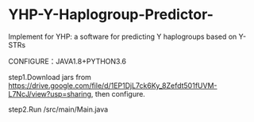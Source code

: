 # YHP-Y-Haplogroup-Predictor-
Implement for YHP: a software for predicting Y haplogroups based on Y-STRs

CONFIGURE：JAVA1.8+PYTHON3.6

step1.Download jars from https://drive.google.com/file/d/1EP1DjL7ck6Ky_8Zefdt501fUVM-L7NcJ/view?usp=sharing, then configure. 

step2.Run /src/main/Main.java

